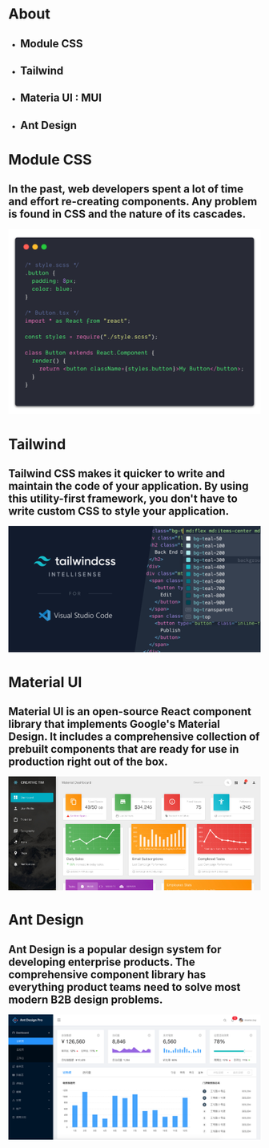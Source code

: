 # About
- ## Module CSS
- ## Tailwind
- ## Materia UI : MUI
- ## Ant Design

# Module CSS
## In the past, web developers spent a lot of time and effort re-creating components. Any problem is found in CSS and the nature of its cascades.
![alt text](./src/img/ModuleCSS.png)

# Tailwind
## Tailwind CSS makes it quicker to write and maintain the code of your application. By using this utility-first framework, you don't have to write custom CSS to style your application. 
![alt text](./src/img/Tailwind.png)
# Material UI
## Material UI is an open-source React component library that implements Google's Material Design. It includes a comprehensive collection of prebuilt components that are ready for use in production right out of the box.
![alt text](./src/img/materialUI.jpg)

# Ant Design
## Ant Design is a popular design system for developing enterprise products. The comprehensive component library has everything product teams need to solve most modern B2B design problems.
![alt text](./src/img/ant.png)

